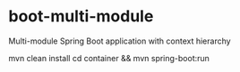 # boot-multi-module
Multi-module Spring Boot application with context hierarchy

mvn clean install
cd container && mvn spring-boot:run

